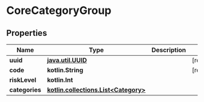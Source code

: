 
# CoreCategoryGroup

## Properties
Name | Type | Description | Notes
------------ | ------------- | ------------- | -------------
**uuid** | [**java.util.UUID**](java.util.UUID.md) |  |  [readonly]
**code** | **kotlin.String** |  |  [readonly]
**riskLevel** | **kotlin.Int** |  | 
**categories** | [**kotlin.collections.List&lt;Category&gt;**](Category.md) |  | 



